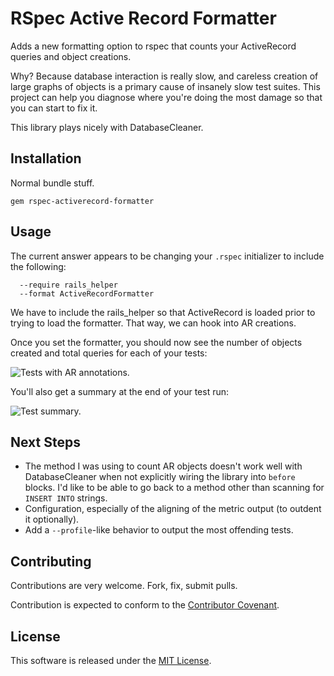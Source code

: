 RSpec Active Record Formatter
=============

Adds a new formatting option to rspec that counts your ActiveRecord queries
and object creations.

Why? Because database interaction is really slow, and careless creation of large
graphs of objects is a primary cause of insanely slow test suites. This project
can help you diagnose where you're doing the most damage so that you can
start to fix it.

This library plays nicely with DatabaseCleaner.

Installation
------------

Normal bundle stuff.

    gem rspec-activerecord-formatter


Usage
------------

The current answer appears to be changing your `.rspec` initializer to include the following:

      --require rails_helper
      --format ActiveRecordFormatter

We have to include the rails_helper so that ActiveRecord is loaded prior to trying to load the
formatter. That way, we can hook into AR creations.

Once you set the formatter, you should now see the number of objects created and total queries
for each of your tests:

![Tests with AR annotations.](https://github.com/jmmastey/rspec-activerecord-formatter/raw/master/doc/images/demo_2.png "Tests with AR annotations.")

You'll also get a summary at the end of your test run:

![Test summary.](https://github.com/jmmastey/rspec-activerecord-formatter/raw/master/doc/images/demo_1.png "Test summary.")

Next Steps
------------
* The method I was using to count AR objects doesn't work well with DatabaseCleaner when not explicitly wiring the library into `before` blocks.
  I'd like to be able to go back to a method other than scanning for `INSERT INTO` strings.
* Configuration, especially of the aligning of the metric output (to outdent it optionally).
* Add a `--profile`-like behavior to output the most offending tests.

Contributing
------------

Contributions are very welcome. Fork, fix, submit pulls.

Contribution is expected to conform to the [Contributor Covenant](https://github.com/jmmastey/rspec-activerecord-formatter/blob/master/CODE_OF_CONDUCT.md).

License
------------

This software is released under the [MIT License](https://github.com/jmmastey/rspec-activerecord-formatter/blob/master/MIT-LICENSE).
